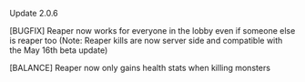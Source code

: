 Update 2.0.6


[BUGFIX] Reaper now works for everyone in the lobby even if someone else is reaper too (Note: Reaper kills are now server side and compatible with the May 16th beta update)

[BALANCE] Reaper now only gains health stats when killing monsters